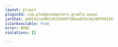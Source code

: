 ```yaml
---
layout: plugin
pluginId: com.pledgecomputers.gradle.spawn
jarSha1: ab81d1cad861d615de07700aa6f6ceb280f681b6
isJarAvailable: true
error: NONE
violations: []

---
```

